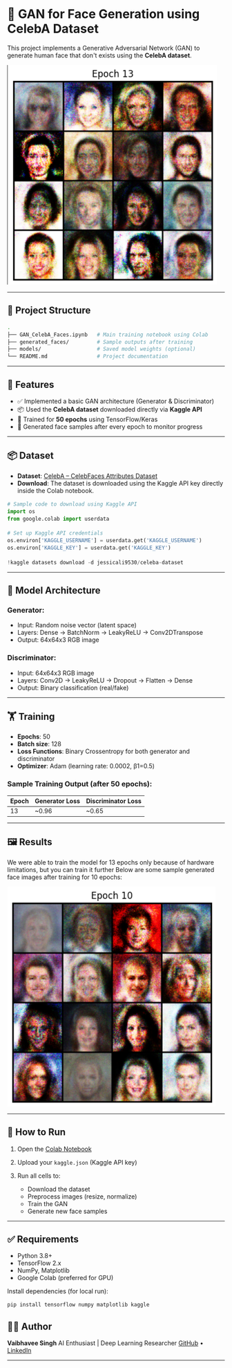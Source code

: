 # 🧠 GAN for Face Generation using CelebA Dataset

This project implements a Generative Adversarial Network (GAN) to generate human face that don't exists using the **CelebA dataset**.

![Generated Faces](https://github.com/Vaibhavee89/FaceForge/blob/main/GAN.png) 

---

## 📁 Project Structure

```bash
.
├── GAN_CelebA_Faces.ipynb   # Main training notebook using Colab
├── generated_faces/         # Sample outputs after training
├── models/                  # Saved model weights (optional)
└── README.md                # Project documentation
````

---

## 📌 Features

* ✅ Implemented a basic GAN architecture (Generator & Discriminator)
* 📦 Used the **CelebA dataset** downloaded directly via **Kaggle API**
* 🧪 Trained for **50 epochs** using TensorFlow/Keras
* 🎨 Generated face samples after every epoch to monitor progress

---

## 📦 Dataset

* **Dataset**: [CelebA – CelebFaces Attributes Dataset](https://www.kaggle.com/datasets/jessicali9530/celeba-dataset)
* **Download**: The dataset is downloaded using the Kaggle API key directly inside the Colab notebook.

```python
# Sample code to download using Kaggle API
import os
from google.colab import userdata

# Set up Kaggle API credentials
os.environ['KAGGLE_USERNAME'] = userdata.get('KAGGLE_USERNAME')
os.environ['KAGGLE_KEY'] = userdata.get('KAGGLE_KEY')

!kaggle datasets download -d jessicali9530/celeba-dataset
```

---

## 🧠 Model Architecture

### Generator:

* Input: Random noise vector (latent space)
* Layers: Dense → BatchNorm → LeakyReLU → Conv2DTranspose
* Output: 64x64x3 RGB image

### Discriminator:

* Input: 64x64x3 RGB image
* Layers: Conv2D → LeakyReLU → Dropout → Flatten → Dense
* Output: Binary classification (real/fake)

---

## 🏋️ Training

* **Epochs**: 50
* **Batch size**: 128
* **Loss Functions**: Binary Crossentropy for both generator and discriminator
* **Optimizer**: Adam (learning rate: 0.0002, β1=0.5)

### Sample Training Output (after 50 epochs):

| Epoch | Generator Loss | Discriminator Loss |
| ----- | -------------- | ------------------ |
| 13    | \~0.96        | \~0.65             |

---

## 🖼️ Results

We were able to train the model for 13 epochs only because of hardware limitations, but you can train it further Below are some sample generated face images after training for 10 epochs:

![Samples](https://github.com/Vaibhavee89/FaceForge/blob/main/GAN-epoch10.png) <!-- Replace with actual sample image path -->

---

## 🚀 How to Run

1. Open the [Colab Notebook](./GAN_CelebA_Faces.ipynb)
2. Upload your `kaggle.json` (Kaggle API key)
3. Run all cells to:

   * Download the dataset
   * Preprocess images (resize, normalize)
   * Train the GAN
   * Generate new face samples

---

## ✅ Requirements

* Python 3.8+
* TensorFlow 2.x
* NumPy, Matplotlib
* Google Colab (preferred for GPU)

Install dependencies (for local run):

```bash
pip install tensorflow numpy matplotlib kaggle
```


## 🧑‍💻 Author

**Vaibhavee Singh**
AI Enthusiast | Deep Learning Researcher
[GitHub](https://github.com/vaibhavee89) • [LinkedIn](https://www.linkedin.com/in/vaibhavee-singh-1b7996252/)

---

